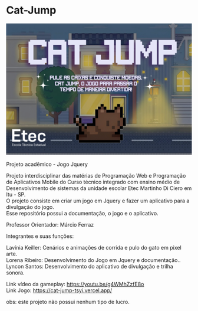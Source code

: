 # Cat-Jump
<img src="CAT JUMP.png">



Projeto acadêmico - Jogo Jquery <br>

Projeto interdisciplinar das matérias de Programação Web e Programação de Aplicativos Mobile do  Curso técnico integrado com ensino médio de Desenvolvimento de sistemas da unidade escolar Etec Martinho Di Ciero em Itu - SP. <br>
O projeto consiste em criar um jogo em Jquery e fazer um aplicativo para a divulgação do jogo.<br>
Esse repositório possui a documentação, o jogo e o aplicativo.<br>

Professor Orientador: Márcio Ferraz<br>

Integrantes e suas funções:<br>

Lavínia Keiller: Cenários e animações de corrida e pulo do gato em pixel arte.<br>
Lorena Ribeiro: Desenvolvimento do Jogo em Jquery e documentação..<br>
Lyncon Santos: Desenvolvimento do aplicativo de divulgação e trilha sonora.<br>

Link vídeo da gameplay: https://youtu.be/g4WMhZzfE8o <br>
Link Jogo: https://cat-jump-tsyi.vercel.app/  <br>

obs: este projeto não possui nenhum tipo de lucro.

